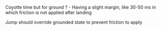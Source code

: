 Coyotte time but for ground ?
    - Having a slight margin, like 30-50 ms in which friction is not applied after landing

Jump should override grounded state to prevent friction to apply